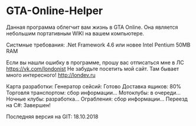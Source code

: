 # GTA-Online-Helper
Данная программа облегчит вам жизнь в GTA Online.
Она является небольшим портативным WIKI на вашем компьютере.

Систмные требования:
.Net Framework 4.6 или новее
Intel Pentium
50MB RAM

Если вы нашли ошибку в программе, прошу вас отписаться мне в ЛС https://vk.com/londonist
Не забудьте посетить мой сайт. Там бывает много интересного! http://londev.ru

Карта разработки:
Генератор сейсий: Готово
Доставка ящиков: 80%
Торговля транспортом: сбор информации...
Мотоклубы: в очереди...
Ночные клубы: разработка...
Ограбления: сбор информации...
Переезд на C#: Завершен!

Последняя версия на GIT: 18.10.2018
